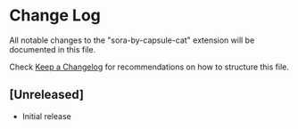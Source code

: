 # Change Log

All notable changes to the "sora-by-capsule-cat" extension will be documented in this file.

Check [Keep a Changelog](http://keepachangelog.com/) for recommendations on how to structure this file.

## [Unreleased]

- Initial release